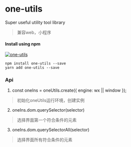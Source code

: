 # one-utils
Super useful utility tool library
> 兼容web，小程序
#### Install using npm 
[![one-utils](https://nodei.co/npm/one-utils.png)](https://npmjs.org/package/one-utils)
``` 
npm install one-utils --save
yarn add one-utils --save
```
### Api

1. const oneIns = oneUtils.create({ engine: wx || window });
> 初始化oneUtils运行环境，创建实例
2. oneIns.dom.querySelector(selector)
> 选择界面第一个符合条件的元素
3. oneIns.dom.querySelectorAll(selector)
> 选择界面所有符合条件的元素
